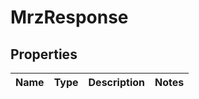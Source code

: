 
# MrzResponse

## Properties
Name | Type | Description | Notes
------------ | ------------- | ------------- | -------------



